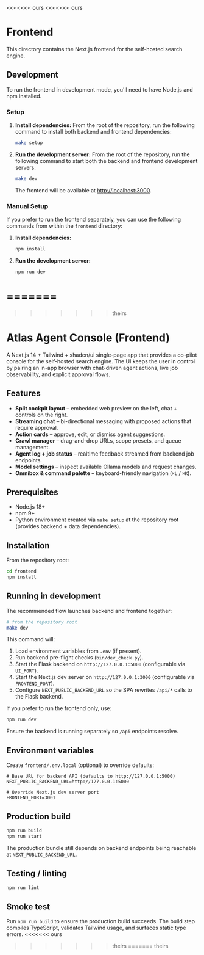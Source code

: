 <<<<<<< ours
<<<<<<< ours
# Frontend

This directory contains the Next.js frontend for the self-hosted search engine.

## Development

To run the frontend in development mode, you'll need to have Node.js and npm installed.

### Setup

1.  **Install dependencies:**
    From the root of the repository, run the following command to install both backend and frontend dependencies:
    ```bash
    make setup
    ```

2.  **Run the development server:**
    From the root of the repository, run the following command to start both the backend and frontend development servers:
    ```bash
    make dev
    ```
    The frontend will be available at [http://localhost:3000](http://localhost:3000).

### Manual Setup

If you prefer to run the frontend separately, you can use the following commands from within the `frontend` directory:

1.  **Install dependencies:**
    ```bash
    npm install
    ```

2.  **Run the development server:**
    ```bash
    npm run dev
    ```
=======
=======
>>>>>>> theirs
# Atlas Agent Console (Frontend)

A Next.js 14 + Tailwind + shadcn/ui single-page app that provides a co-pilot console for the self-hosted search engine. The UI keeps the user in control by pairing an in-app browser with chat-driven agent actions, live job observability, and explicit approval flows.

## Features

- **Split cockpit layout** – embedded web preview on the left, chat + controls on the right.
- **Streaming chat** – bi-directional messaging with proposed actions that require approval.
- **Action cards** – approve, edit, or dismiss agent suggestions.
- **Crawl manager** – drag-and-drop URLs, scope presets, and queue management.
- **Agent log + job status** – realtime feedback streamed from backend job endpoints.
- **Model settings** – inspect available Ollama models and request changes.
- **Omnibox & command palette** – keyboard-friendly navigation (`⌘L` / `⌘K`).

## Prerequisites

- Node.js 18+
- npm 9+
- Python environment created via `make setup` at the repository root (provides backend + data dependencies).

## Installation

From the repository root:

```bash
cd frontend
npm install
```

## Running in development

The recommended flow launches backend and frontend together:

```bash
# from the repository root
make dev
```

This command will:

1. Load environment variables from `.env` (if present).
2. Run backend pre-flight checks (`bin/dev_check.py`).
3. Start the Flask backend on `http://127.0.0.1:5000` (configurable via `UI_PORT`).
4. Start the Next.js dev server on `http://127.0.0.1:3000` (configurable via `FRONTEND_PORT`).
5. Configure `NEXT_PUBLIC_BACKEND_URL` so the SPA rewrites `/api/*` calls to the Flask backend.

If you prefer to run the frontend only, use:

```bash
npm run dev
```

Ensure the backend is running separately so `/api` endpoints resolve.

## Environment variables

Create `frontend/.env.local` (optional) to override defaults:

```
# Base URL for backend API (defaults to http://127.0.0.1:5000)
NEXT_PUBLIC_BACKEND_URL=http://127.0.0.1:5000

# Override Next.js dev server port
FRONTEND_PORT=3001
```

## Production build

```bash
npm run build
npm run start
```

The production bundle still depends on backend endpoints being reachable at `NEXT_PUBLIC_BACKEND_URL`.

## Testing / linting

```bash
npm run lint
```

## Smoke test

Run `npm run build` to ensure the production build succeeds. The build step compiles TypeScript, validates Tailwind usage, and surfaces static type errors.
<<<<<<< ours
>>>>>>> theirs
=======
>>>>>>> theirs
